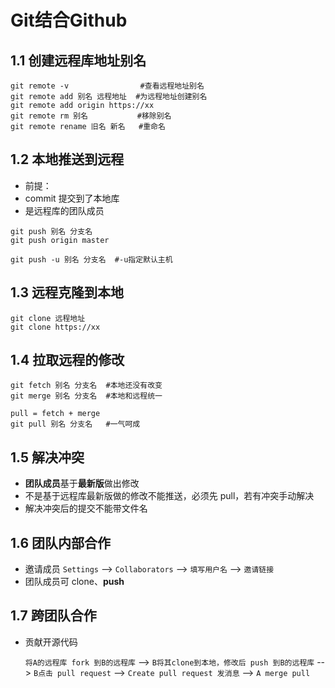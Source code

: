 # Git结合Github

## 1.1 创建远程库地址别名

~~~
git remote -v                #查看远程地址别名
git remote add 别名 远程地址  #为远程地址创建别名
git remote add origin https://xx
git remote rm 别名           #移除别名
git remote rename 旧名 新名   #重命名
~~~

## 1.2 本地推送到远程

- 前提：
- commit 提交到了本地库
- 是远程库的团队成员

~~~
git push 别名 分支名
git push origin master

git push -u 别名 分支名  #-u指定默认主机
~~~

## 1.3 远程克隆到本地
~~~
git clone 远程地址
git clone https://xx
~~~

## 1.4 拉取远程的修改

```
git fetch 别名 分支名  #本地还没有改变
git merge 别名 分支名  #本地和远程统一

pull = fetch + merge
git pull 别名 分支名   #一气呵成
```

## 1.5 解决冲突
- **团队成员**基于**最新版**做出修改
- 不是基于远程库最新版做的修改不能推送，必须先 pull，若有冲突手动解决
- 解决冲突后的提交不能带文件名

## 1.6 团队内部合作
- 邀请成员
`Settings` --> `Collaborators` --> `填写用户名` --> `邀请链接`
- 团队成员可 clone、**push**

## 1.7 跨团队合作
- 贡献开源代码

    `将A的远程库 fork 到B的远程库` --> `B将其clone到本地，修改后 push 到B的远程库`  --> `B点击 pull request` --> `Create pull request 发消息` --> `A merge pull`